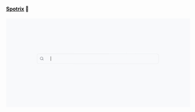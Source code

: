 #### [Spotrix](https://spotrix.github.io/spotrix-web/) 👋

![spotrix-ecosystem](/profile/spotrix-overview.gif)
